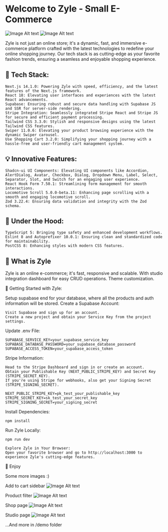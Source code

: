 # Welcome to Zyle - Small E-Commerce


![Image Alt text](demo/zyle-1.jpg)
![Image Alt text](demo/zyle-2.jpg)

Zyle is not just an online store; it's a dynamic, fast, and immersive e-commerce platform crafted with the latest technologies to redefine your online shopping journey. Our tech stack is as cutting-edge as your favorite fashion trends, ensuring a seamless and enjoyable shopping experience.

## 🚀 Tech Stack:

    Next.js 14.1.0: Powering Zyle with speed, efficiency, and the latest features of the Next.js framework.
    React 18: Elevating user interfaces and experiences with the latest React advancements.
    Supabase: Ensuring robust and secure data handling with Supabase JS and SSR for server-side rendering.
    Stripe Integration: Seamlessly integrated Stripe React and Stripe JS for secure and efficient payment processing.
    Tailwind CSS 3.3.0: Stylish and responsive designs using the latest Tailwind CSS features.
    Swiper 11.0.6: Elevating your product browsing experience with the dynamic Swiper carousel.
    Use Shopping Cart 3.2.0: Simplifying your shopping journey with a hassle-free and user-friendly cart management system.

## 💡 Innovative Features:

    Shadcn-ui UI Components: Elevating UI components like Accordion, AlertDialog, Avatar, Checkbox, Dialog, Dropdown Menu, Label, Select, Separator, Slot, and Switch for an engaging user experience.
    React Hook Form 7.50.1: Streamlining form management for smooth interactions.
    Locomotive Scroll 5.0.0-beta.11: Enhancing page scrolling with a smooth and engaging locomotive scroll.
    Zod 3.22.4: Ensuring data validation and integrity with the Zod schema.

## 🚧 Under the Hood:

    TypeScript 5: Bringing type safety and enhanced development workflows.
    Eslint 8 and Autoprefixer 10.0.1: Ensuring clean and standardized code for maintainability.
    PostCSS 8: Enhancing styles with modern CSS features.

## 🌟 What is Zyle

Zyle is an online e-commerce; it's fast, responsive and scalable. With studio integration dashboard for easy CRUD operations. Theme customization.

🚀 Getting Started with Zyle:

Setup supabase end for your database, where all the products and auth information will be stored.
Create a Supabase Account:

    Visit Supabase and sign up for an account.
    Create a new project and obtain your Service Key from the project settings.

Update .env File:

    SUPABASE_SERVICE_KEY=your_supabase_service_key
    SUPABASE_DATABASE_PASSWORD=your_supabase_database_password
    SUPABASE_ACCESS_TOKEN=your_supabase_access_token

Stripe Information:

    Head to the Stripe Dashboard and sign in or create an account.
    Obtain your Publishable Key (NEXT_PUBLIC_STRIPE_KEY) and Secret Key (STRIPE_SECRET_KEY).
    If you're using Stripe for webhooks, also get your Signing Secret (STRIPE_SIGNING_SECRET).

    NEXT_PUBLIC_STRIPE_KEY=pk_test_your_publishable_key
    STRIPE_SECRET_KEY=sk_test_your_secret_key
    STRIPE_SIGNING_SECRET=your_signing_secret

Install Dependencies:

    npm install

Run Zyle Locally:

    npm run dev

    Explore Zyle in Your Browser:
    Open your favorite browser and go to http://localhost:3000 to experience Zyle's cutting-edge features.

🌟 Enjoy

Some more images :)

Add to cart sidebar
![Image Alt text](demo/zyle-add-to-cart.jpg)

Product filter
![Image Alt text](demo/zyle-filter.jpg)

Shop page
![Image Alt text](demo/zyle-shop-page.jpg)

Studio page
![Image Alt text](demo/zyle-studio.jpg)

...And more in /demo folder
